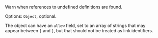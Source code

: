 Warn when references to undefined definitions are found.

Options: `Object`, optional.

The object can have an `allow` field, set to an array of strings that may
appear between `[` and `]`, but that should not be treated as link
identifiers.